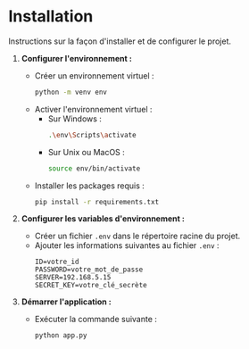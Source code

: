# Installation
Instructions sur la façon d'installer et de configurer le projet.
1. **Configurer l'environnement :**
    - Créer un environnement virtuel :
      ```sh
      python -m venv env
      ```
    - Activer l'environnement virtuel :
      - Sur Windows :
        ```sh
        .\env\Scripts\activate
        ```
      - Sur Unix ou MacOS :
        ```sh
        source env/bin/activate
        ```
    - Installer les packages requis :
      ```sh
      pip install -r requirements.txt
      ```

2. **Configurer les variables d'environnement :**
    - Créer un fichier `.env` dans le répertoire racine du projet.
    - Ajouter les informations suivantes au fichier `.env` :
      ```
      ID=votre_id
      PASSWORD=votre_mot_de_passe
      SERVER=192.168.5.15
      SECRET_KEY=votre_clé_secrète
      ```

3. **Démarrer l'application :**
    - Exécuter la commande suivante :
      ```sh
      python app.py
      ```

